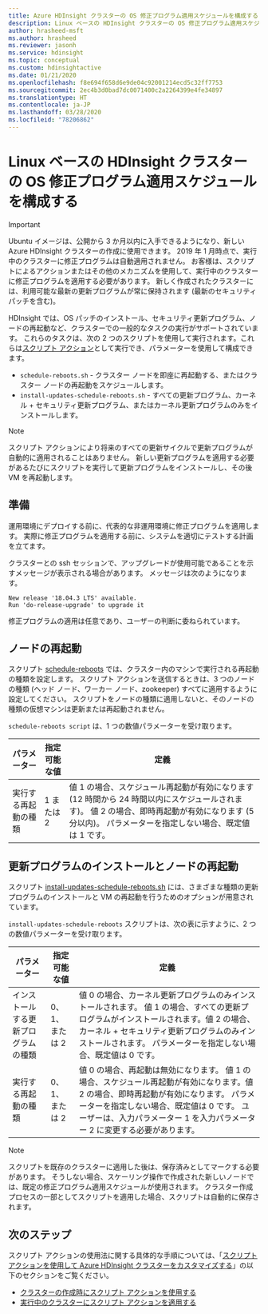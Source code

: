 ```yaml
---
title: Azure HDInsight クラスターの OS 修正プログラム適用スケジュールを構成する
description: Linux ベースの HDInsight クラスターの OS 修正プログラム適用スケジュールを構成する方法について説明します。
author: hrasheed-msft
ms.author: hrasheed
ms.reviewer: jasonh
ms.service: hdinsight
ms.topic: conceptual
ms.custom: hdinsightactive
ms.date: 01/21/2020
ms.openlocfilehash: f8e694f658d6e9de04c92001214ecd5c32ff7753
ms.sourcegitcommit: 2ec4b3d0bad7dc0071400c2a2264399e4fe34897
ms.translationtype: HT
ms.contentlocale: ja-JP
ms.lasthandoff: 03/28/2020
ms.locfileid: "78206862"
---
```

# <a name="configure-the-os-patching-schedule-for-linux-based-hdinsight-clusters"></a>Linux ベースの HDInsight クラスターの OS 修正プログラム適用スケジュールを構成する

> [!IMPORTANT]
> Ubuntu イメージは、公開から 3 か月以内に入手できるようになり、新しい Azure HDInsight クラスターの作成に使用できます。 2019 年 1 月時点で、実行中のクラスターに修正プログラムは自動適用されません。 お客様は、スクリプトによるアクションまたはその他のメカニズムを使用して、実行中のクラスターに修正プログラムを適用する必要があります。 新しく作成されたクラスターには、利用可能な最新の更新プログラムが常に保持されます (最新のセキュリティ パッチを含む)。

HDInsight では、OS パッチのインストール、セキュリティ更新プログラム、ノードの再起動など、クラスターでの一般的なタスクの実行がサポートされています。 これらのタスクは、次の 2 つのスクリプトを使用して実行されます。これらは[スクリプト アクション](hdinsight-hadoop-customize-cluster-linux.md)として実行でき、パラメーターを使用して構成できます。

- `schedule-reboots.sh` - クラスター ノードを即座に再起動する、またはクラスター ノードの再起動をスケジュールします。
- `install-updates-schedule-reboots.sh` - すべての更新プログラム、カーネル + セキュリティ更新プログラム、またはカーネル更新プログラムのみをインストールします。

> [!NOTE]  
> スクリプト アクションにより将来のすべての更新サイクルで更新プログラムが自動的に適用されることはありません。 新しい更新プログラムを適用する必要があるたびにスクリプトを実行して更新プログラムをインストールし、その後 VM を再起動します。

## <a name="preparation"></a>準備

運用環境にデプロイする前に、代表的な非運用環境に修正プログラムを適用します。 実際に修正プログラムを適用する前に、システムを適切にテストする計画を立てます。

クラスターとの ssh セッションで、アップグレードが使用可能であることを示すメッセージが表示される場合があります。 メッセージは次のようになります。

```
New release '18.04.3 LTS' available.
Run 'do-release-upgrade' to upgrade it
```

修正プログラムの適用は任意であり、ユーザーの判断に委ねられています。

## <a name="restart-nodes"></a>ノードの再起動
  
スクリプト [schedule-reboots](https://hdiconfigactions.blob.core.windows.net/linuxospatchingrebootconfigv02/schedule-reboots.sh) では、クラスター内のマシンで実行される再起動の種類を設定します。 スクリプト アクションを送信するときは、3 つのノードの種類 (ヘッド ノード、ワーカー ノード、zookeeper) すべてに適用するように設定してください。 スクリプトをノードの種類に適用しないと、そのノードの種類の仮想マシンは更新または再起動されません。

`schedule-reboots script` は、1 つの数値パラメーターを受け取ります。

| パラメーター | 指定可能な値 | 定義 |
| --- | --- | --- |
| 実行する再起動の種類 | 1 または 2 | 値 1 の場合、スケジュール再起動が有効になります (12 時間から 24 時間以内にスケジュールされます)。 値 2 の場合、即時再起動が有効になります (5 分以内)。 パラメーターを指定しない場合、既定値は 1 です。 |  

## <a name="install-updates-and-restart-nodes"></a>更新プログラムのインストールとノードの再起動

スクリプト [install-updates-schedule-reboots.sh](https://hdiconfigactions.blob.core.windows.net/linuxospatchingrebootconfigv02/install-updates-schedule-reboots.sh) には、さまざまな種類の更新プログラムのインストールと VM の再起動を行うためのオプションが用意されています。

`install-updates-schedule-reboots` スクリプトは、次の表に示すように、2 つの数値パラメーターを受け取ります。

| パラメーター | 指定可能な値 | 定義 |
| --- | --- | --- |
| インストールする更新プログラムの種類 | 0、1、または 2 | 値 0 の場合、カーネル更新プログラムのみインストールされます。 値 1 の場合、すべての更新プログラムがインストールされます。値 2 の場合、カーネル + セキュリティ更新プログラムのみインストールされます。 パラメーターを指定しない場合、既定値は 0 です。 |
| 実行する再起動の種類 | 0、1、または 2 | 値 0 の場合、再起動は無効になります。 値 1 の場合、スケジュール再起動が有効になります。値 2 の場合、即時再起動が有効になります。 パラメーターを指定しない場合、既定値は 0 です。 ユーザーは、入力パラメーター 1 を入力パラメーター 2 に変更する必要があります。 |

> [!NOTE]
> スクリプトを既存のクラスターに適用した後は、保存済みとしてマークする必要があります。 そうしない場合、スケーリング操作で作成された新しいノードでは、既定の修正プログラム適用スケジュールが使用されます。 クラスター作成プロセスの一部としてスクリプトを適用した場合、スクリプトは自動的に保存されます。

## <a name="next-steps"></a>次のステップ

スクリプト アクションの使用法に関する具体的な手順については、「[スクリプト アクションを使用して Azure HDInsight クラスターをカスタマイズする](hdinsight-hadoop-customize-cluster-linux.md)」の以下のセクションをご覧ください。

- [クラスターの作成時にスクリプト アクションを使用する](hdinsight-hadoop-customize-cluster-linux.md#script-action-during-cluster-creation)
- [実行中のクラスターにスクリプト アクションを適用する](hdinsight-hadoop-customize-cluster-linux.md#script-action-to-a-running-cluster)

